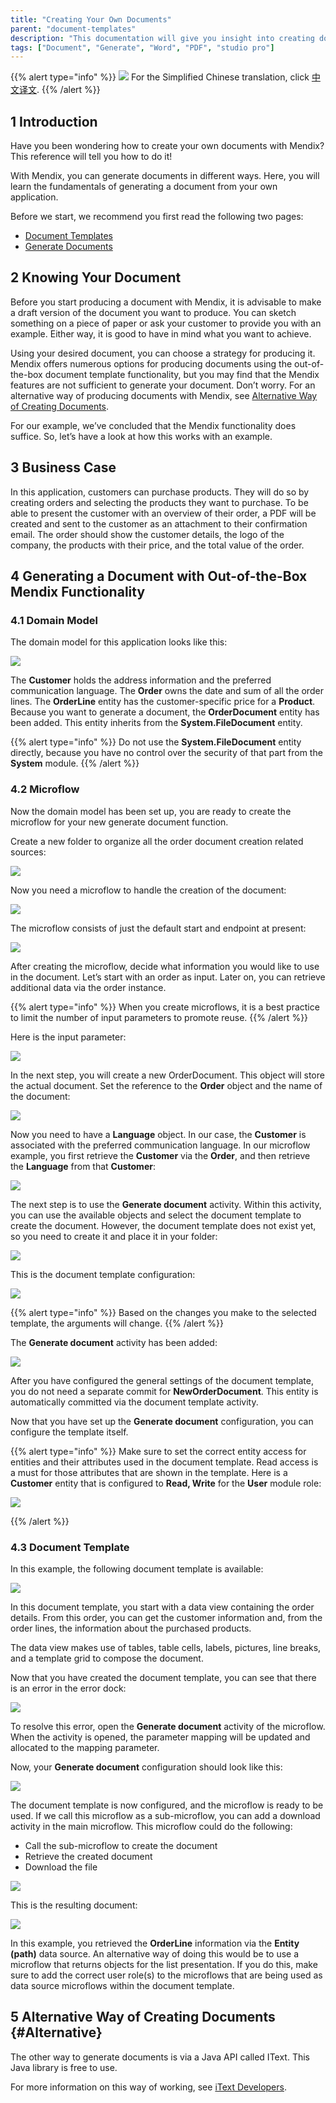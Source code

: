 ```yaml
---
title: "Creating Your Own Documents"
parent: "document-templates"
description: "This documentation will give you insight into creating documents with Mendix."
tags: ["Document", "Generate", "Word", "PDF", "studio pro"]
---
```


{{% alert type="info" %}}
<img src="attachments/chinese-translation/china.png" style="display: inline-block; margin: 0" /> For the Simplified Chinese translation, click [中文译文](https://cdn.mendix.tencent-cloud.com/documentation/).
{{% /alert %}}

## 1 Introduction

Have you been wondering how to create your own documents with Mendix? This reference will tell you how to do it!

With Mendix, you can generate documents in different ways. Here, you will learn the fundamentals of generating a document from your own application.

Before we start, we recommend you first read the following two pages:

* [Document Templates](document-templates)
* [Generate Documents](generate-document)

## 2 Knowing Your Document

Before you start producing a document with Mendix, it is advisable to make a draft version of the document you want to produce. You can sketch something on a piece of paper or ask your customer to provide you with an example. Either way, it is good to have in mind what you want to achieve.

Using your desired document, you can choose a strategy for producing it. Mendix offers numerous options for producing documents using the out-of-the-box document template functionality, but you may find that the Mendix features are not sufficient to generate your document. Don’t worry. For an alternative way of producing documents with Mendix, see [Alternative Way of Creating Documents](#Alternative).

For our example, we’ve concluded that the Mendix functionality does suffice. So, let’s have a look at how this works with an example.

## 3 Business Case

In this application, customers can purchase products. They will do so by creating orders and selecting the products they want to purchase. To be able to present the customer with an overview of their order, a PDF will be created and sent to the customer as an attachment to their confirmation email. The order should show the customer details, the logo of the company, the products with their price, and the total value of the order.

## 4 Generating a Document with Out-of-the-Box Mendix Functionality

### 4.1 Domain Model

The domain model for this application looks like this:

![](attachments/core/2018-02-28_16-37-25.png)

The **Customer** holds the address information and the preferred communication language. The **Order** owns the date and sum of all the order lines. The **OrderLine** entity has the customer-specific price for a **Product**. Because you want to generate a document, the **OrderDocument** entity has been added. This entity inherits from the **System.FileDocument** entity.

{{% alert type="info" %}}
Do not use the **System.FileDocument** entity directly, because you have no control over the security of that part from the **System** module.
{{% /alert %}}

### 4.2 Microflow

Now the domain model has been set up, you are ready to create the microflow for your new generate document function.

Create a new folder to organize all the order document creation related sources:

![](attachments/core/2018-02-28_17-02-05.png)

Now you need a microflow to handle the creation of the document:

![](attachments/core/2018-02-28_17-04-03.png)

The microflow consists of just the default start and endpoint at present:

![](attachments/core/2018-02-28_16-30-18.png)

After creating the microflow, decide what information you would like to use in the document. Let’s start with an order as input. Later on, you can retrieve additional data via the order instance.

{{% alert type="info" %}}
When you create microflows, it is a best practice to limit the number of input parameters to promote reuse.
{{% /alert %}}

Here is the input parameter:

![](attachments/core/2018-02-28_16-32-33.png)

In the next step, you will create a new OrderDocument. This object will store the actual document. Set the reference to the **Order** object and the name of the document:

![](attachments/core/2018-02-28_16-52-43.png)

Now you need to have a **Language** object. In our case, the **Customer** is associated with the preferred communication language. In our microflow example, you first retrieve the **Customer** via the **Order**, and then retrieve the **Language** from that **Customer**:

![](attachments/core/2018-02-28_16-58-54.png)

The next step is to use the **Generate document** activity. Within this activity, you can use the available objects and select the document template to create the document. However, the document template does not exist yet, so you need to create it and place it in your folder:

![](attachments/core/2018-02-28_17-06-53.png)

This is the document template configuration:

![](attachments/core/2018-03-01_13-03-55.png)

{{% alert type="info" %}}
Based on the changes you make to the selected template, the arguments will change.
{{% /alert %}}

The **Generate document** activity has been added:

![](attachments/core/2018-03-01_13-06-33.png)

After you have configured the general settings of the document template, you do not need a separate commit for **NewOrderDocument**. This entity is automatically committed via the document template activity.

Now that you have set up the **Generate document** configuration, you can configure the template itself.

{{% alert type="info" %}}
Make sure to set the correct entity access for entities and their attributes used in the document template. Read access is a must for those attributes that are shown in the template. Here is a **Customer** entity that is configured to **Read, Write** for the **User** module role:

![](attachments/core/2018-03-01_13-12-28.png)

{{% /alert %}}

### 4.3 Document Template

In this example, the following document template is available:

![](attachments/core/2018-03-01_14-05-07.png)

In this document template, you start with a data view containing the order details. From this order, you can get the customer information and, from the order lines, the information about the purchased products.

The data view makes use of tables, table cells, labels, pictures, line breaks, and a template grid to compose the document.

Now that you have created the document template, you can see that there is an error in the error dock:

![](attachments/core/2018-03-01_14-08-48.png)

To resolve this error, open the **Generate document** activity of the microflow. When the activity is opened, the parameter mapping will be updated and allocated to the mapping parameter.

Now, your **Generate document** configuration should look like this:

![](attachments/core/2018-03-01_14-12-03.png)

The document template is now configured, and the microflow is ready to be used. If we call this microflow as a sub-microflow, you can add a download activity in the main microflow. This microflow could do the following:

* Call the sub-microflow to create the document
* Retrieve the created document
* Download the file

![](attachments/core/2018-03-01_14-21-38.png)

This is the resulting document:

![](attachments/how-to-create-your-own-documents/15_Result.png)

In this example, you retrieved the **OrderLine** information via the **Entity (path)** data source. An alternative way of doing this would be to use a microflow that returns objects for the list presentation. If you do this, make sure to add the correct user role(s) to the microflows that are being used as data source microflows within the document template.

## 5 Alternative Way of Creating Documents {#Alternative}

The other way to generate documents is via a Java API called IText. This Java library is free to use.

For more information on this way of working, see [iText Developers](http://developers.itextpdf.com/developers-home).
